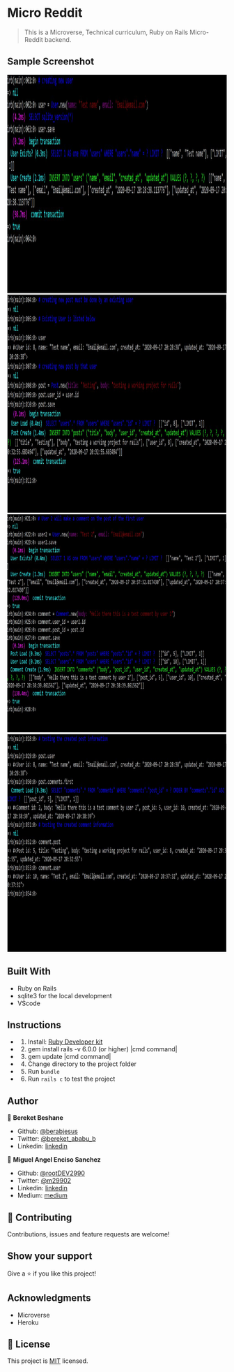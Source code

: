 # Micro Reddit
> This is a Microverse, Technical curriculum, Ruby on Rails Micro-Reddit backend.

## Sample Screenshot
<img src="./app/assets/images/1.JPG" width="100%" height="500" />
<img src="./app/assets/images/2.JPG" width="100%" height="500" />
<img src="./app/assets/images/3.JPG" width="100%" height="500" />
<img src="./app/assets/images/4.JPG" width="100%" height="500" />

## Built With

- Ruby on Rails
- sqlite3 for the local development
- VScode

## Instructions
* 1. Install: [Ruby Developer kit](https://rubyinstaller.org/downloads/)
* 2. gem install rails -v 6.0.0 (or higher) |cmd command|
* 3. gem update |cmd command|
* 4. Change directory to the project folder
* 5. Run `bundle` 
* 6. Run `rails c` to test the project
## Author

👤 **Bereket Beshane**

- Github: [@berabjesus](https://github.com/Berabjesus)
- Twitter: [@bereket_ababu_b](https://twitter.com/bereket_ababu_b)
- Linkedin: [linkedin](https://www.linkedin.com/in/bereket-beshane-a1b75a1a9/)

👤 **Miguel Angel Enciso Sanchez**

- Github: [@rootDEV2990](https://github.com/rootDEV2990)
- Twitter: [@m29902](https://twitter.com/m29902)
- Linkedin: [linkedin](https://www.linkedin.com/in/miguel-enciso-6474741a1/)
- Medium: [medium](https://medium.com/@website.dev)

## 🤝 Contributing

Contributions, issues and feature requests are welcome!

## Show your support

Give a ⭐️ if you like this project!

## Acknowledgments

- Microverse
- Heroku
## 📝 License

This project is [MIT](LICENSE) licensed.

